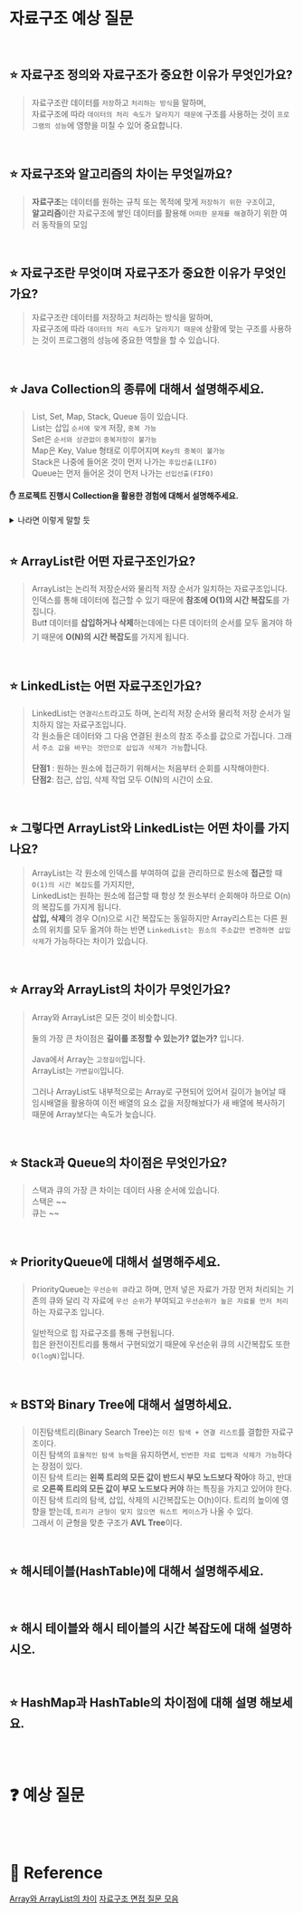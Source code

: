 # 자료구조 예상 질문

<br>

## ⭐ 자료구조 정의와 자료구조가 중요한 이유가 무엇인가요?
> 자료구조란 데이터를 `저장`하고 `처리하는 방식`을 말하며, <br>
> 자료구조에 따라 `데이터의 처리 속도가 달라지기 때문에` 구조를 사용하는 것이 `프로그램의 성능`에 영향을 미칠 수 있어 중요합니다.

<br>

## ⭐ 자료구조와 알고리즘의 차이는 무엇일까요?
> **자료구조**는 데이터를 원하는 규칙 또는 목적에 맞게 `저장하기 위한 구조`이고, <br>
> **알고리즘**이란 자료구조에 쌓인 데이터를 활용해 `어떠한 문제를 해결`하기 위한 여러 동작들의 모임

<br>

## ⭐ 자료구조란 무엇이며 자료구조가 중요한 이유가 무엇인가요?
> 자료구조란 데이터를 저장하고 처리하는 방식을 말하며, <br>
> 자료구조에 따라 `데이터의 처리 속도가 달라지기 때문에` 상황에 맞는 구조를 사용하는 것이 프로그램의 성능에 중요한 역할을 할 수 있습니다.

<br>

## ⭐ Java Collection의 종류에 대해서 설명해주세요.
> List, Set, Map, Stack, Queue 등이 있습니다. <br>
> List는 삽입 `순서에 맞게` 저장, `중복 가능` <br>
> Set은 `순서와 상관없이` `중복저장이 불가능` <br>
> Map은 Key, Value 형태로 이루어지며 `Key의 중복이 불가능`<br>
> Stack은 나중에 들어온 것이 먼저 나가는 `후입선출(LIFO)`<br>
> Queue는 먼저 들어온 것이 먼저 나가는 `선입선출(FIFO)`


#### ✋ 프로젝트 진행시 Collection을 활용한 경험에 대해서 설명해주세요.
<details><summary> 나라면 이렇게 말할 듯
</summary>
같은 이미지 URL을 가진 것은 중복저장하지 않기 위해서 HashSet 을 활용해서 중복된 데이터는 저장하기 않도록 활용했습니다.
</details>

<br>

## ⭐ ArrayList란 어떤 자료구조인가요?
>  ArrayList는 논리적 저장순서와 물리적 저장 순서가 일치하는 자료구조입니다. <br>
> 인덱스를 통해 데이터에 접근할 수 있기 때문에 **참조에 O(1)의 시간 복잡도**를 가집니다. <br>
> But❗ 데이터를 **삽입하거나 삭제**하는데에는 다른 데이터의 순서를 모두 옮겨야 하기 때문에 **O(N)의 시간 복잡도**를 가지게 됩니다.

<br>

## ⭐ LinkedList는 어떤 자료구조인가요?
> LinkedList는 `연결리스트`라고도 하며, 논리적 저장 순서와 물리적 저장 순서가 일치하지 않는 자료구조입니다. <br> 
> 각 원소들은 데이터와 그 다음 연결된 원소의 참조 주소를 값으로 가집니다. 그래서 `주소 값을 바꾸는 것만으로 삽입과 삭제가 가능`합니다. <br><br>
> **단점1** : 원하는 원소에 접근하기 위해서는 처음부터 순회를 시작해야한다. <br>
> **단점2**: 접근, 삽입, 삭제 작업 모두 O(N)의 시간이 소요.

<br>

## ⭐ 그렇다면 ArrayList와 LinkedList는 어떤 차이를 가지나요?
> ArrayList는 각 원소에 인덱스를 부여하여 값을 관리하므로 원소에 **접근**할 때 `O(1)의 시간 복잡도`를 가지지만, <br>
> LinkedList는 원하는 원소에 접근할 때 항상 첫 원소부터 순회해야 하므로 O(n)의 복잡도를 가지게 됩니다. <br>
> **삽입, 삭제**의 경우 O(n)으로 시간 복잡도는 동일하지만 Array리스트는 다른 원소의 위치를 모두 옮겨야 하는 반면 `LinkedList는 원소의 주소값만 변경하면 삽입 삭제`가 가능하다는 차이가 있습니다.

<br>

## ⭐ Array와 ArrayList의 차이가 무엇인가요?
> Array와 ArrayList은 모든 것이 비슷합니다. <br><br>
> 둘의 가장 큰 차이점은 **길이를 조정할 수 있는가? 없는가?** 입니다.<br><br>
> Java에서 Array는 `고정길이`입니다.<br>
> ArrayList는 `가변길이`입니다. <br><br>
> 그러나 ArrayList도 내부적으로는 Array로 구현되어 있어서 길이가 늘어날 때 임시배열을 활용하여 이전 배열의 요소 값을 저장해놨다가 새 배열에 복사하기 때문에 Array보다는 속도가 늦습니다. 

<br>

## ⭐ Stack과 Queue의 차이점은 무엇인가요?
> 스택과 큐의 가장 큰 차이는 데이터 사용 순서에 있습니다. <br>
> 스택은 ~~ <br>
> 큐는 ~~


<br>

## ⭐ PriorityQueue에 대해서 설명해주세요.
> PriorityQueue는 `우선순위 큐`라고 하며, 먼저 넣은 자료가 가장 먼저 처리되는 기존의 큐와 달리 각 자료에 `우선 순위`가 부여되고 `우선순위가 높은 자료를 먼저 처리`하는 자료구조 입니다. <br><br>
> 일반적으로 힙 자료구조를 통해 구현됩니다. <br>
> 힙은 완전이진트리를 통해서 구현되었기 때문에 우선순위 큐의 시간복잡도 또한 `O(logN)`입니다.

<br>

## ⭐ BST와 Binary Tree에 대해서 설명하세요.
> 이진탐색트리(Binary Search Tree)는 `이진 탐색 + 연결 리스트`를 결합한 자료구조이다. <br>
> 이진 탐색의 `효율적인 탐색 능력`을 유지하면서, `빈번한 자료 입력과 삭제가 가능`하다는 장점이 있다.<br>
> 이진 탐색 트리는 **왼쪽 트리의 모든 값이 반드시 부모 노드보다 작아**야 하고, 반대로 **오른쪽 트리의 모든 값이 부모 노드보다 커야** 하는 특징을 가지고 있어야 한다. <br>
> 이진 탐색 트리의 탐색, 삽입, 삭제의 시간복잡도는 O(h)이다. 트리의 높이에 영향을 받는데, `트리가 균형이 맞지 않으면 워스트 케이스`가 나올 수 있다. <br>
> 그래서 이 균형을 맞춘 구조가 **AVL Tree**이다.

<br>

## ⭐ 해시테이블(HashTable)에 대해서 설명해주세요.


<br>

## ⭐ 해시 테이블와 해시 테이블의 시간 복잡도에 대해 설명하시오.

<br>

## ⭐ HashMap과 HashTable의 차이점에 대해 설명 해보세요.




<br><br>

# :question: 예상 질문


<br><br>

# :newspaper: Reference
[Array와 ArrayList의 차이](https://velog.io/@humblechoi/%EC%9E%90%EB%A3%8C%EA%B5%AC%EC%A1%B0-Array-vs-ArrayList)
[자료구조 면접 질문 모음](https://velog.io/@humblechoi/%EC%9E%90%EB%A3%8C%EA%B5%AC%EC%A1%B0-%EB%A9%B4%EC%A0%91%EC%A7%88%EB%AC%B8-%EB%AA%A8%EC%9D%8C)